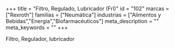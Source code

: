 +++
title = "Filtro, Regulado, Lubricador (Frl)"
id = "102"
marcas = ["Rexroth"]
familias = ["Neumática"]
industrias = ["Alimentos y Bebidas","Energía","Biofarmacéuticos"]
meta_description = ""
meta_keywords = ""
+++
<p>Filtro, Regulador, lubricador</p>